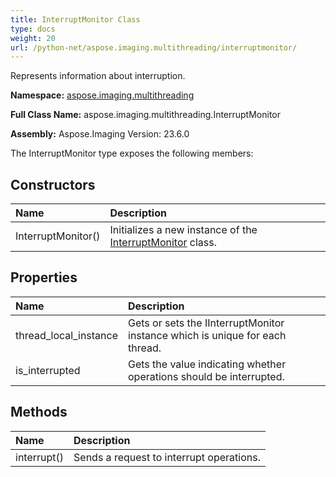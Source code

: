 ```yaml
---
title: InterruptMonitor Class
type: docs
weight: 20
url: /python-net/aspose.imaging.multithreading/interruptmonitor/
---
```


Represents information about interruption.

**Namespace:** [aspose.imaging.multithreading](/imaging/python-net/aspose.imaging.multithreading/)

**Full Class Name:** aspose.imaging.multithreading.InterruptMonitor

**Assembly:**  Aspose.Imaging Version: 23.6.0

The InterruptMonitor type exposes the following members:
## **Constructors**
|**Name**|**Description**|
| :- | :- |
|InterruptMonitor()|Initializes a new instance of the [InterruptMonitor](/imaging/python-net/aspose.imaging.multithreading/interruptmonitor/) class.|
## **Properties**
|**Name**|**Description**|
| :- | :- |
|thread_local_instance|Gets or sets the IInterruptMonitor instance which is unique for each thread.|
|is_interrupted|Gets the value indicating whether operations should be interrupted.|
## **Methods**
|**Name**|**Description**|
| :- | :- |
|interrupt()|Sends a request to interrupt operations.|
